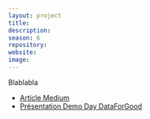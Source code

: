 ```yaml
---
layout: project
title: 
description: 
season: 6
repository: 
website: 
image: 
---
```


Blablabla

- [Article Medium]()
- [Présentation Demo Day DataForGood]()